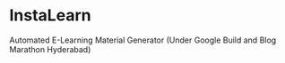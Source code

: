 # InstaLearn
Automated E-Learning Material Generator (Under Google Build and Blog Marathon Hyderabad)
